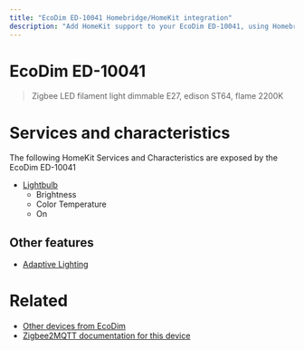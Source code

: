 ```yaml
---
title: "EcoDim ED-10041 Homebridge/HomeKit integration"
description: "Add HomeKit support to your EcoDim ED-10041, using Homebridge, Zigbee2MQTT and homebridge-z2m."
---
```

<!---
This file has been GENERATED using src/docgen/docgen.ts
DO NOT EDIT THIS FILE MANUALLY!
-->
# EcoDim ED-10041
> Zigbee LED filament light dimmable E27, edison ST64, flame 2200K


# Services and characteristics
The following HomeKit Services and Characteristics are exposed by
the EcoDim ED-10041

* [Lightbulb](../../light.md)
  * Brightness
  * Color Temperature
  * On


## Other features
* [Adaptive Lighting](../../light.md)


# Related
* [Other devices from EcoDim](../index.md#ecodim)
* [Zigbee2MQTT documentation for this device](https://www.zigbee2mqtt.io/devices/ED-10041.html)